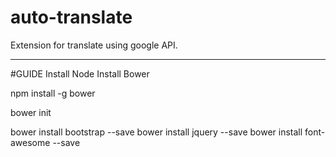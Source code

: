 # auto-translate
Extension for translate using google API.








---------------------------------------
#GUIDE
Install Node
Install Bower

npm install -g bower

bower init

bower install bootstrap --save
bower install jquery --save
bower install font-awesome --save


